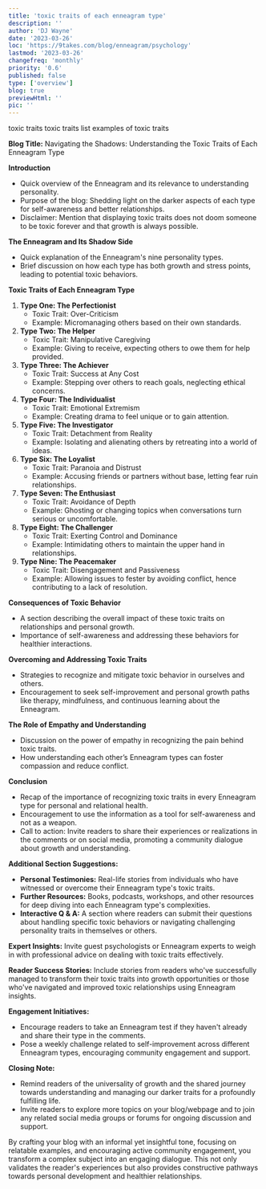 ```yaml
---
title: 'toxic traits of each enneagram type'
description: ''
author: 'DJ Wayne'
date: '2023-03-26'
loc: 'https://9takes.com/blog/enneagram/psychology'
lastmod: '2023-03-26'
changefreq: 'monthly'
priority: '0.6'
published: false
type: ['overview']
blog: true
previewHtml: ''
pic: ''
---
```


<!-- todo -->

<!-- the reader is experiencing pain and needs catharsis
they need to be validated -->

toxic traits
toxic traits list
examples of toxic traits

<!-- todo finish this -->

**Blog Title:** Navigating the Shadows: Understanding the Toxic Traits of Each Enneagram Type

**Introduction**

- Quick overview of the Enneagram and its relevance to understanding personality.
- Purpose of the blog: Shedding light on the darker aspects of each type for self-awareness and better relationships.
- Disclaimer: Mention that displaying toxic traits does not doom someone to be toxic forever and that growth is always possible.

**The Enneagram and Its Shadow Side**

- Quick explanation of the Enneagram's nine personality types.
- Brief discussion on how each type has both growth and stress points, leading to potential toxic behaviors.

**Toxic Traits of Each Enneagram Type**

1. **Type One: The Perfectionist**
   - Toxic Trait: Over-Criticism
   - Example: Micromanaging others based on their own standards.
2. **Type Two: The Helper**
   - Toxic Trait: Manipulative Caregiving
   - Example: Giving to receive, expecting others to owe them for help provided.
3. **Type Three: The Achiever**
   - Toxic Trait: Success at Any Cost
   - Example: Stepping over others to reach goals, neglecting ethical concerns.
4. **Type Four: The Individualist**
   - Toxic Trait: Emotional Extremism
   - Example: Creating drama to feel unique or to gain attention.
5. **Type Five: The Investigator**
   - Toxic Trait: Detachment from Reality
   - Example: Isolating and alienating others by retreating into a world of ideas.
6. **Type Six: The Loyalist**
   - Toxic Trait: Paranoia and Distrust
   - Example: Accusing friends or partners without base, letting fear ruin relationships.
7. **Type Seven: The Enthusiast**
   - Toxic Trait: Avoidance of Depth
   - Example: Ghosting or changing topics when conversations turn serious or uncomfortable.
8. **Type Eight: The Challenger**
   - Toxic Trait: Exerting Control and Dominance
   - Example: Intimidating others to maintain the upper hand in relationships.
9. **Type Nine: The Peacemaker**
   - Toxic Trait: Disengagement and Passiveness
   - Example: Allowing issues to fester by avoiding conflict, hence contributing to a lack of resolution.

**Consequences of Toxic Behavior**

- A section describing the overall impact of these toxic traits on relationships and personal growth.
- Importance of self-awareness and addressing these behaviors for healthier interactions.

**Overcoming and Addressing Toxic Traits**

- Strategies to recognize and mitigate toxic behavior in ourselves and others.
- Encouragement to seek self-improvement and personal growth paths like therapy, mindfulness, and continuous learning about the Enneagram.

**The Role of Empathy and Understanding**

- Discussion on the power of empathy in recognizing the pain behind toxic traits.
- How understanding each other’s Enneagram types can foster compassion and reduce conflict.

**Conclusion**

- Recap of the importance of recognizing toxic traits in every Enneagram type for personal and relational health.
- Encouragement to use the information as a tool for self-awareness and not as a weapon.
- Call to action: Invite readers to share their experiences or realizations in the comments or on social media, promoting a community dialogue about growth and understanding.

**Additional Section Suggestions:**

- **Personal Testimonies:** Real-life stories from individuals who have witnessed or overcome their Enneagram type's toxic traits.
- **Further Resources:** Books, podcasts, workshops, and other resources for deep diving into each Enneagram type's complexities.
- **Interactive Q & A:** A section where readers can submit their questions about handling specific toxic behaviors or navigating challenging personality traits in themselves or others.

**Expert Insights:** Invite guest psychologists or Enneagram experts to weigh in with professional advice on dealing with toxic traits effectively.

**Reader Success Stories:** Include stories from readers who've successfully managed to transform their toxic traits into growth opportunities or those who've navigated and improved toxic relationships using Enneagram insights.

**Engagement Initiatives:**

- Encourage readers to take an Enneagram test if they haven't already and share their type in the comments.
- Pose a weekly challenge related to self-improvement across different Enneagram types, encouraging community engagement and support.

**Closing Note:**

- Remind readers of the universality of growth and the shared journey towards understanding and managing our darker traits for a profoundly fulfilling life.
- Invite readers to explore more topics on your blog/webpage and to join any related social media groups or forums for ongoing discussion and support.

By crafting your blog with an informal yet insightful tone, focusing on relatable examples, and encouraging active community engagement, you transform a complex subject into an engaging dialogue. This not only validates the reader's experiences but also provides constructive pathways towards personal development and healthier relationships.
